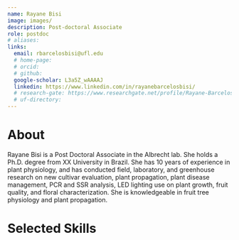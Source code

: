 ```yaml
---
name: Rayane Bisi
image: images/
description: Post-doctoral Associate
role: postdoc
# aliases: 
links:
  email: rbarcelosbisi@ufl.edu
  # home-page: 
  # orcid: 
  # github: 
  google-scholar: L3a5Z_wAAAAJ
  linkedin: https://www.linkedin.com/in/rayanebarcelosbisi/
  # research-gate: https://www.researchgate.net/profile/Rayane-Barcelos-Bisi/research
  # uf-directory:
---
```

# About
Rayane Bisi is a Post Doctoral Associate in the Albrecht lab. She holds a Ph.D. degree from XX University in Brazil. She has 10 years of experience in plant physiology, and has conducted field, laboratory, and greenhouse research on new cultivar evaluation, plant propagation, plant disease management, PCR and SSR analysis, LED lighting use on plant growth, fruit quality, and floral characterization. She is knowledgeable in fruit tree physiology and plant propagation.

# Selected Skills
